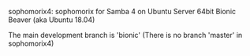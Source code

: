 sophomorix4:
sophomorix for Samba 4 on Ubuntu Server 64bit Bionic Beaver (aka Ubuntu 18.04)

The main development branch is 'bionic'
(There is no branch 'master' in sophomorix4)

